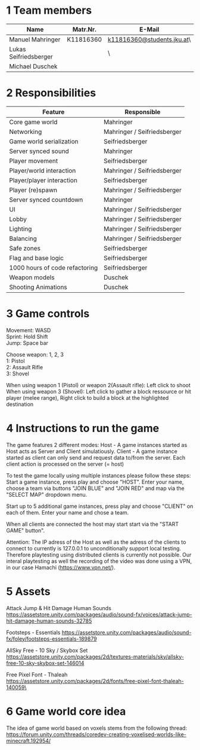 # 1 Team members

|Name| Matr.Nr. | E-Mail|
|---|---|---|
| Manuel Mahringer		| K11816360 | k11816360@students.jku.at\
| Lukas Seifriedsberger ||\
| Michael Duschek		||


# 2 Responsibilities
|Feature   | Responsible   |
|---|---|
| Core game world       | Mahringer  
| Networking 				    | Mahringer / Seifriedsberger  
| Game world serialization	| Seifriedsberger  
| Server synced sound 		| Mahringer  
| Player movement			| Seifriedsberger  
| Player/world interaction 	| Mahringer / Seifriedsberger  
| Player/player interaction | Seifriedsberger  
| Player (re)spawn			| Mahringer / Seifriedsberger  
| Server synced countdown	| Mahringer  
| UI						| Mahringer / Seifriedsberger  
| Lobby 					| Mahringer / Seifriedsberger  
| Lighting 					| Mahringer / Seifriedsberger  
| Balancing 				| Mahringer / Seifriedsberger  
| Safe zones 				| Seifriedsberger  
| Flag and base logic		| Seifriedsberger  
| 1000 hours of code refactoring | Seifriedsberger  
| Weapon models				| Duschek  
| Shooting Animations		| Duschek  

# 3 Game controls
Movement: WASD  
Sprint: Hold Shift  
Jump: Space bar  

Choose weapon: 1, 2, 3  
1: Pistol  
2: Assault Rifle  
3: Shovel  

When using weapon 1 (Pistol) or weapon 2(Assault rifle): Left click to shoot   
When using weapon 3 (Shovel): Left click to gather a block ressource or hit player (melee range), Right click to build a block at the highlighted destination

# 4 Instructions to run the game
The game features 2 different  modes: 
Host - A game instances started as Host acts as Server and Client simulatiously. 
Client - A game instance started as client can only send and request data to/from the server.
Each client action is processed on the server (= host)

To test the game locally using multiple instances please follow these steps:
Start a game instance, press play and choose "HOST".
Enter your name, choose a team via buttons "JOIN BLUE" and "JOIN RED" and map via the "SELECT MAP" dropdown menu.

Start up to 5 additional game instances, press play and choose "CLIENT" on each of them.
Enter your name and chose a team.

When all clients are connected the host may start start via the "START GAME" button".


Attention: The IP adress of the Host as well as the adress of the clients to connect to currently is 127.0.0.1 to unconditionally support local testing.
Therefore playtesting using distributed clients is currently not possible.
Our interal playtesting as well the recording of the video was done using a VPN, in our case Hamachi (https://www.vpn.net/).  

# 5 Assets
Attack Jump & Hit Damage Human Sounds 
https://assetstore.unity.com/packages/audio/sound-fx/voices/attack-jump-hit-damage-human-sounds-32785

Footsteps - Essentials
https://assetstore.unity.com/packages/audio/sound-fx/foley/footsteps-essentials-189879

AllSky Free - 10 Sky / Skybox Set
https://assetstore.unity.com/packages/2d/textures-materials/sky/allsky-free-10-sky-skybox-set-146014

Free Pixel Font - Thaleah
https://assetstore.unity.com/packages/2d/fonts/free-pixel-font-thaleah-140059\



# 6 Game world core idea
The idea of game world based on voxels stems from the following thread:
https://forum.unity.com/threads/coredev-creating-voxelised-worlds-like-minecraft.192954/

